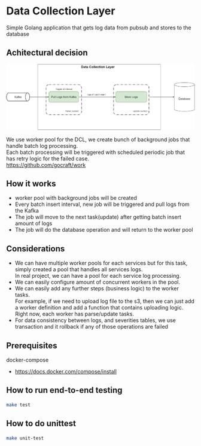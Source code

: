 # Data Collection Layer
Simple Golang application that gets log data from pubsub and stores to the database


## Achitectural decision
![alt text](assets/archi.png)

We use worker pool for the DCL, we create bunch of background jobs that handle batch log processing.  
Each batch processing will be triggered with scheduled periodic job that has retry logic for the failed case.  
https://github.com/gocraft/work  


## How it works
- worker pool with background jobs will be created
- Every batch insert interval, new job will be triggered and pull logs from the Kafka
- The job will move to the next task(update) after getting batch insert amount of logs
- The job will do the database operation and will return to the worker pool

## Considerations
- We can have multiple worker pools for each services but for this task, simply created a pool that handles all services logs.  
In real project, we can have a pool for each service log processing.
- We can easily configure amount of concurrent workers in the pool.  
- We can easily add any further steps (business logic) to the worker tasks.  
For example, if we need to upload log file to the s3, then we can just add a worker definition and add a function that contains uploading logic.  
Right now, each worker has parse/update tasks.
- For data consistency between logs, and severities tables, we use transaction and it rollback if any of those operations are failed


## Prerequisites
docker-compose  
- https://docs.docker.com/compose/install

## How to run end-to-end testing
```sh
make test
```

## How to do unittest
```sh
make unit-test
```
